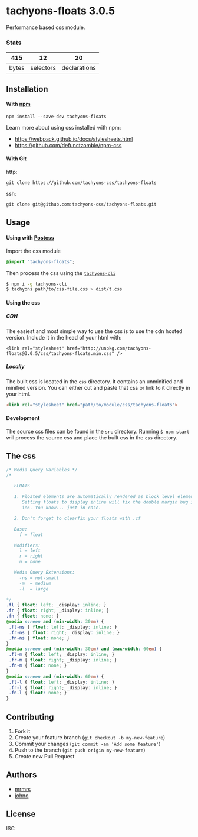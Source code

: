 # tachyons-floats 3.0.5

Performance based css module.

### Stats

415 | 12 | 20
---|---|---
bytes | selectors | declarations

## Installation

#### With [npm](https://npmjs.com)

```
npm install --save-dev tachyons-floats
```

Learn more about using css installed with npm:
* https://webpack.github.io/docs/stylesheets.html
* https://github.com/defunctzombie/npm-css

#### With Git

http:
```
git clone https://github.com/tachyons-css/tachyons-floats
```

ssh:
```
git clone git@github.com:tachyons-css/tachyons-floats.git
```

## Usage

#### Using with [Postcss](https://github.com/postcss/postcss)

Import the css module

```css
@import "tachyons-floats";
```

Then process the css using the [`tachyons-cli`](https://github.com/tachyons-css/tachyons-cli)

```sh
$ npm i -g tachyons-cli
$ tachyons path/to/css-file.css > dist/t.css
```

#### Using the css

##### CDN
The easiest and most simple way to use the css is to use the cdn hosted version. Include it in the head of your html with:

```
<link rel="stylesheet" href="http://unpkg.com/tachyons-floats@3.0.5/css/tachyons-floats.min.css" />
```

##### Locally
The built css is located in the `css` directory. It contains an unminified and minified version.
You can either cut and paste that css or link to it directly in your html.

```html
<link rel="stylesheet" href="path/to/module/css/tachyons-floats">
```

#### Development

The source css files can be found in the `src` directory.
Running `$ npm start` will process the source css and place the built css in the `css` directory.

## The css

```css
/* Media Query Variables */
/*

   FLOATS

   1. Floated elements are automatically rendered as block level elements.
      Setting floats to display inline will fix the double margin bug in
      ie6. You know... just in case.

   2. Don't forget to clearfix your floats with .cf

   Base:
     f = float

   Modifiers:
     l = left
     r = right
     n = none

   Media Query Extensions:
     -ns = not-small
     -m  = medium
     -l  = large

*/
.fl { float: left; _display: inline; }
.fr { float: right; _display: inline; }
.fn { float: none; }
@media screen and (min-width: 30em) {
 .fl-ns { float: left; _display: inline; }
 .fr-ns { float: right; _display: inline; }
 .fn-ns { float: none; }
}
@media screen and (min-width: 30em) and (max-width: 60em) {
 .fl-m { float: left; _display: inline; }
 .fr-m { float: right; _display: inline; }
 .fn-m { float: none; }
}
@media screen and (min-width: 60em) {
 .fl-l { float: left; _display: inline; }
 .fr-l { float: right; _display: inline; }
 .fn-l { float: none; }
}
```

## Contributing

1. Fork it
2. Create your feature branch (`git checkout -b my-new-feature`)
3. Commit your changes (`git commit -am 'Add some feature'`)
4. Push to the branch (`git push origin my-new-feature`)
5. Create new Pull Request

## Authors

* [mrmrs](http://mrmrs.io)
* [johno](http://johnotander.com)

## License

ISC

